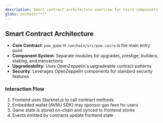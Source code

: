 ```yaml
---
description: Smart contract architecture overview for Cairo components and system design
globs: onchain/**/*
---
```


## Smart Contract Architecture

- **Core Contract**: `pow_game` in `/onchain/src/pow.cairo` is the main entry point
- **Component System**: Separate modules for upgrades, prestige, builders, staking, and transactions
- **Upgradeability**: Uses OpenZeppelin's upgradeable contract patterns
- **Security**: Leverages OpenZeppelin components for standard security features

### Interaction Flow
1. Frontend uses Starknet.js to call contract methods
2. Embedded wallet (AVNU SDK) may sponsor gas fees for users
3. Game state is stored on-chain and synced to frontend stores
4. Events emitted by contracts update frontend state


